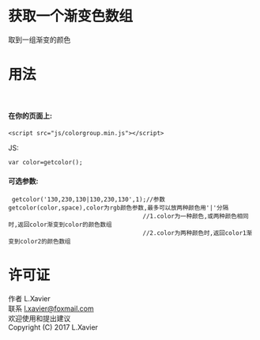 # 获取一个渐变色数组
取到一组渐变的颜色



# 用法
 
#### 在你的页面上:

```
<script src="js/colorgroup.min.js"></script>
```

JS:

```
var color=getcolor();
```

#### 可选参数:

```
 getcolor('130,230,130|130,230,130',1);//参数getcolor(color,space),color为rgb颜色参数,最多可以放两种颜色用'|'分隔
									  //1.color为一种颜色,或两种颜色相同时,返回color渐变到color的颜色数组
									  //2.color为两种颜色时,返回color1渐变到color2的颜色数组
```


# 许可证

作者 L.Xavier<br />
联系 l.xavier@foxmail.com<br />
欢迎使用和提出建议<br />
Copyright (C) 2017  L.Xavier<br />
